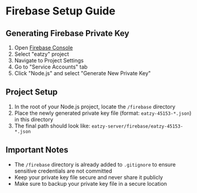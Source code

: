 # Firebase Setup Guide

## Generating Firebase Private Key
1. Open [Firebase Console](https://console.firebase.google.com/)
2. Select "eatzy" project
3. Navigate to Project Settings
4. Go to "Service Accounts" tab
5. Click "Node.js" and select "Generate New Private Key"

## Project Setup
1. In the root of your Node.js project, locate the `/firebase` directory
2. Place the newly generated private key file (format: `eatzy-45153-*.json`) in this directory
3. The final path should look like: `eatzy-server/firebase/eatzy-45153-*.json`

## Important Notes
- The `/firebase` directory is already added to `.gitignore` to ensure sensitive credentials are not committed
- Keep your private key file secure and never share it publicly
- Make sure to backup your private key file in a secure location